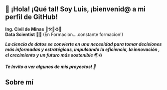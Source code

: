 👋 ¡Hola! ¡Qué tal! Soy Luis, ¡bienvenid@ a mi perfil de GitHub!
--
**Ing. Civil de Minas** 👷⚒️🗻♻️🔋  
**Data Scientist** 👨‍💻 (En Formacion....constante formacion!) 

***La ciencia de datos se convierte en una necesidad para tomar decisiones más informadas y estratégicas, impulsando la eficiencia, la innovación , el crecimiento y un futuro más sostenible*** 🌏♻️

***Te Invito a ver algunos de mis proyectos! 👀***

Sobre mí
-- 

#     
<!---
LValleV/LValleV is a ✨ special ✨ repository because its `README.md` (this file) appears on your GitHub profile.
You can click the Preview link to take a look at your changes.
--->
